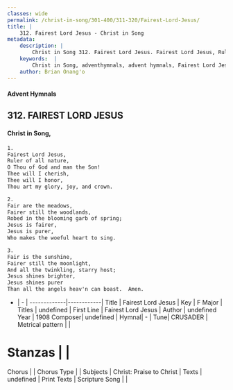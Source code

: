 ```yaml
---
classes: wide
permalink: /christ-in-song/301-400/311-320/Fairest-Lord-Jesus/
title: |
    312. Fairest Lord Jesus - Christ in Song
metadata:
    description: |
        Christ in Song 312. Fairest Lord Jesus. Fairest Lord Jesus, Ruler of all nature, O Thou of God and man the Son! Thee will I cherish, Thee will I honor, Thou art my glory, joy, and crown.
    keywords:  |
        Christ in Song, adventhymnals, advent hymnals, Fairest Lord Jesus, Fairest Lord Jesus. 
    author: Brian Onang'o
---
```


#### Advent Hymnals
## 312. FAIREST LORD JESUS
####  Christ in Song,

```txt
1.
Fairest Lord Jesus,
Ruler of all nature,
O Thou of God and man the Son!
Thee will I cherish,
Thee will I honor,
Thou art my glory, joy, and crown.

2.
Fair are the meadows,
Fairer still the woodlands,
Robed in the blooming garb of spring;
Jesus is fairer,
Jesus is purer,
Who makes the woeful heart to sing.

3.
Fair is the sunshine,
Fairer still the moonlight,
And all the twinkling, starry host;
Jesus shines brighter,
Jesus shines purer
Than all the angels heav'n can boast.  Amen.

```

- |   -  |
-------------|------------|
Title | Fairest Lord Jesus |
Key | F Major |
Titles | undefined |
First Line | Fairest Lord Jesus |
Author | undefined
Year | 1908
Composer| undefined |
Hymnal|  - |
Tune| CRUSADER |
Metrical pattern | |
# Stanzas |  |
Chorus |  |
Chorus Type |  |
Subjects | Christ: Praise to Christ |
Texts | undefined |
Print Texts | 
Scripture Song |  |
    
